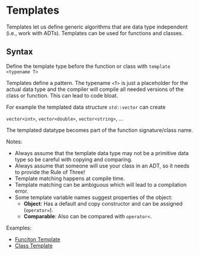 # Templates

Templates let us define generic algorithms that are data type independent (i.e., work with ADTs).
Templates can be used for functions and classes.

## Syntax
Define the template type before the function or class with `template <typename T>`

Templates define a pattern. The typename `<T>` is just a placeholder for the 
actual data type and the compiler will compile all needed versions
of the class or function. This can lead to code bloat. 

For example the templated data structure `std::vector` can create

`vector<int>`, `vector<double>`, `vector<string>`, ...

The templated datatype becomes part of the function signature/class name.

 Notes: 
 * Always assume that the template data type may not be a primitive data type so be careful with 
   copying and comparing.
 * Always assume that someone will use your class in an ADT, so it needs to provide the Rule of Three!
 * Template matching happens at compile time.
 * Template matching can be ambiguous which will lead to a compilation error.
 * Some template variable names suggest properties of the object:
   - **Object**: Has a default and copy constructor and can be assigned (`operator=`).
   - **Comparable**: Also can be compared with `operator<`.

Examples:
* [Funciton Template](main.cpp)
* [Class Template](../class_templates/)